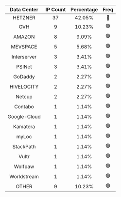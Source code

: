 | Data Center | IP Count | Percentage | Freq |
|:------------:|:--------:|:-----------:|:-----:|
| HETZNER | 37 | 42.05% | 🔴 |
| OVH | 9 | 10.23% | 🟢 |
| AMAZON | 8 | 9.09% | 🟢 |
| MEVSPACE | 5 | 5.68% | 🟢 |
| Interserver | 3 | 3.41% | 🟢 |
| PSINet | 3 | 3.41% | 🟢 |
| GoDaddy | 2 | 2.27% | 🟢 |
| HIVELOCITY | 2 | 2.27% | 🟢 |
| Netcup | 2 | 2.27% | 🟢 |
| Contabo | 1 | 1.14% | 🟢 |
| Google-Cloud | 1 | 1.14% | 🟢 |
| Kamatera | 1 | 1.14% | 🟢 |
| myLoc | 1 | 1.14% | 🟢 |
| StackPath | 1 | 1.14% | 🟢 |
| Vultr | 1 | 1.14% | 🟢 |
| Wolfpaw | 1 | 1.14% | 🟢 |
| Worldstream | 1 | 1.14% | 🟢 |
| OTHER | 9 | 10.23% | 🟢 |